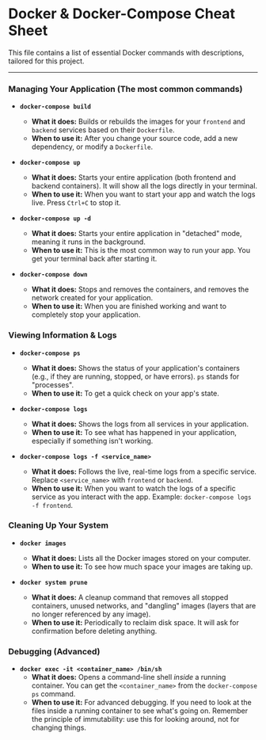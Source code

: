 # Docker & Docker-Compose Cheat Sheet

This file contains a list of essential Docker commands with descriptions, tailored for this project.

---

### Managing Your Application (The most common commands)

*   **`docker-compose build`**
    *   **What it does:** Builds or rebuilds the images for your `frontend` and `backend` services based on their `Dockerfile`.
    *   **When to use it:** After you change your source code, add a new dependency, or modify a `Dockerfile`.

*   **`docker-compose up`**
    *   **What it does:** Starts your entire application (both frontend and backend containers). It will show all the logs directly in your terminal.
    *   **When to use it:** When you want to start your app and watch the logs live. Press `Ctrl+C` to stop it.

*   **`docker-compose up -d`**
    *   **What it does:** Starts your entire application in "detached" mode, meaning it runs in the background.
    *   **When to use it:** This is the most common way to run your app. You get your terminal back after starting it.

*   **`docker-compose down`**
    *   **What it does:** Stops and removes the containers, and removes the network created for your application.
    *   **When to use it:** When you are finished working and want to completely stop your application.

### Viewing Information & Logs

*   **`docker-compose ps`**
    *   **What it does:** Shows the status of your application's containers (e.g., if they are running, stopped, or have errors). `ps` stands for "processes".
    *   **When to use it:** To get a quick check on your app's state.

*   **`docker-compose logs`**
    *   **What it does:** Shows the logs from all services in your application.
    *   **When to use it:** To see what has happened in your application, especially if something isn't working.

*   **`docker-compose logs -f <service_name>`**
    *   **What it does:** Follows the live, real-time logs from a specific service. Replace `<service_name>` with `frontend` or `backend`.
    *   **When to use it:** When you want to watch the logs of a specific service as you interact with the app. Example: `docker-compose logs -f frontend`.

### Cleaning Up Your System

*   **`docker images`**
    *   **What it does:** Lists all the Docker images stored on your computer.
    *   **When to use it:** To see how much space your images are taking up.

*   **`docker system prune`**
    *   **What it does:** A cleanup command that removes all stopped containers, unused networks, and "dangling" images (layers that are no longer referenced by any image).
    *   **When to use it:** Periodically to reclaim disk space. It will ask for confirmation before deleting anything.

### Debugging (Advanced)

*   **`docker exec -it <container_name> /bin/sh`**
    *   **What it does:** Opens a command-line shell *inside* a running container. You can get the `<container_name>` from the `docker-compose ps` command.
    *   **When to use it:** For advanced debugging. If you need to look at the files inside a running container to see what's going on. Remember the principle of immutability: use this for looking around, not for changing things.

